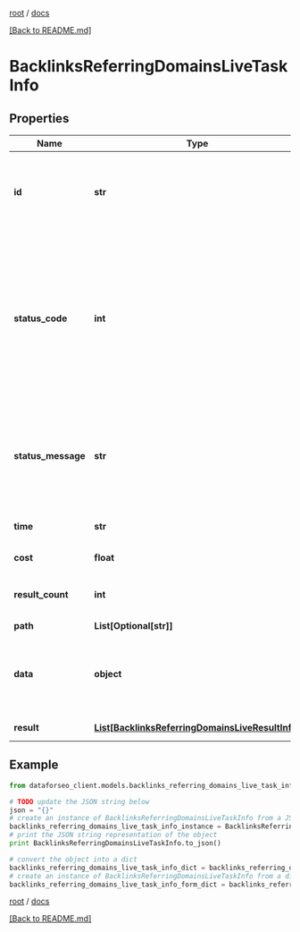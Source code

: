 [root](./../ "root") / [docs](./ "docs")

[[Back to README.md]](./../README.md "[Back to README.md]")

# BacklinksReferringDomainsLiveTaskInfo

## Properties

Name | Type | Description | Notes
------------ | ------------- | ------------- | -------------
**id** | **str** | task identifier unique task identifier in our system in the UUID format | [optional]
**status_code** | **int** | status code of the task generated by DataForSEO, can be within the following range: 10000-60000 you can find the full list of the response codes here | [optional]
**status_message** | **str** | informational message of the task you can find the full list of general informational messages here | [optional]
**time** | **str** | execution time, seconds | [optional]
**cost** | **float** | total tasks cost, USD | [optional]
**result_count** | **int** | number of elements in the result array | [optional]
**path** | **List[Optional[str]]** | URL path | [optional]
**data** | **object** | contains the same parameters that you specified in the POST request | [optional]
**result** | [**List[BacklinksReferringDomainsLiveResultInfo]**](BacklinksReferringDomainsLiveResultInfo.md) | array of results | [optional]

## Example

```python
from dataforseo_client.models.backlinks_referring_domains_live_task_info import BacklinksReferringDomainsLiveTaskInfo

# TODO update the JSON string below
json = "{}"
# create an instance of BacklinksReferringDomainsLiveTaskInfo from a JSON string
backlinks_referring_domains_live_task_info_instance = BacklinksReferringDomainsLiveTaskInfo.from_json(json)
# print the JSON string representation of the object
print BacklinksReferringDomainsLiveTaskInfo.to_json()

# convert the object into a dict
backlinks_referring_domains_live_task_info_dict = backlinks_referring_domains_live_task_info_instance.to_dict()
# create an instance of BacklinksReferringDomainsLiveTaskInfo from a dict
backlinks_referring_domains_live_task_info_form_dict = backlinks_referring_domains_live_task_info.from_dict(backlinks_referring_domains_live_task_info_dict)
```

  

[root](./../ "root") / [docs](./ "docs")

[[Back to README.md]](./../README.md "[Back to README.md]")